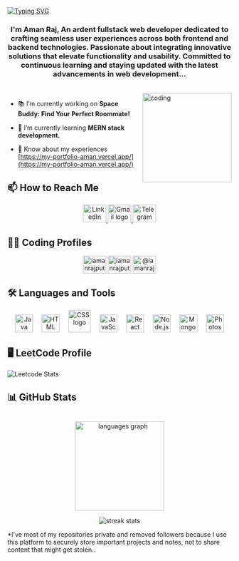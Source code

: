 <a href="https://git.io/typing-svg"><img src="https://readme-typing-svg.demolab.com?font=Fira+Code&size=27&pause=1000&color=F7B07B&random=false&width=435&lines=Greetings%F0%9F%91%8B%2C" alt="Typing SVG" /></a>
<h3 align="center">I'm Aman Raj, An ardent fullstack web developer dedicated to crafting seamless user experiences across both frontend and backend technologies. Passionate about integrating innovative solutions that elevate functionality and usability. Committed to continuous learning and staying updated with the latest advancements in web development...</h3>

</br>
 
<img align="right" alt="coding" width="200" src="https://hack.codingblocks.com/_nuxt/img/maingif.1646021.gif">

- 📚 I’m currently working on **Space Buddy: Find Your Perfect Roommate!**

- 🌱 I’m currently learning **MERN stack development.**

- 📄 Know about my experiences [https://my-portfolio-aman.vercel.app/](https://my-portfolio-aman.vercel.app/)


## 📫 How to Reach Me

<div align="center">
  <a href="https://www.linkedin.com/in/theamanrajput" target="_blank">
    <img src="https://raw.githubusercontent.com/maurodesouza/profile-readme-generator/master/src/assets/icons/social/linkedin/default.svg" width="52" height="40" alt="LinkedIn logo" />
  </a>
  <a href="mailto:theamanrajput15@gmail.com" target="_blank">
    <img src="https://raw.githubusercontent.com/maurodesouza/profile-readme-generator/master/src/assets/icons/social/gmail/default.svg" width="52" height="40" alt="Gmail logo" />
  </a>
  <a href="https://t.me/the_amanrajput" target="_blank">
    <img src="https://raw.githubusercontent.com/maurodesouza/profile-readme-generator/master/src/assets/icons/social/telegram/default.svg" width="52" height="40" alt="Telegram logo" />
  </a>
</div>

## 🧑‍💻 Coding Profiles

<p align="center">
 <a href="https://www.leetcode.com/iamanrajput" target="blank"><img align="center" src="https://raw.githubusercontent.com/rahuldkjain/github-profile-readme-generator/master/src/images/icons/Social/leet-code.svg" alt="iamanrajput" height="40" width="52" /></a>
<a href="https://www.hackerrank.com/iamanrajput" target="blank"><img align="center" src="https://raw.githubusercontent.com/rahuldkjain/github-profile-readme-generator/master/src/images/icons/Social/hackerrank.svg" alt="iamanrajput" height="40" width="52" /></a>
<a href="https://www.hackerearth.com/@iamanrajput" target="blank"><img align="center" src="https://raw.githubusercontent.com/rahuldkjain/github-profile-readme-generator/master/src/images/icons/Social/hackerearth.svg" alt="@iamanrajput" height="40" width="52" /></a>
</p>

## 🛠 Languages and Tools

<div align="center">
  <img src="https://cdn.jsdelivr.net/gh/devicons/devicon/icons/java/java-original.svg" height="40" alt="Java logo" />
  <img width="12" />
  <img src="https://cdn.jsdelivr.net/gh/devicons/devicon/icons/html5/html5-plain-wordmark.svg" height="40" alt="HTML logo" />
  <img width="12" />
  <img src="https://cdn.jsdelivr.net/gh/devicons/devicon/icons/css3/css3-original-wordmark.svg" height="50" alt="CSS logo" />
  <img width="12" />
  <img src="https://cdn.jsdelivr.net/gh/devicons/devicon/icons/javascript/javascript-original.svg" height="40" alt="JavaScript logo" />
  <img width="12" />
  <img src="https://cdn.jsdelivr.net/gh/devicons/devicon/icons/react/react-original.svg" height="40" alt="React logo" />
  <img width="12" />
  <img src="https://cdn.jsdelivr.net/gh/devicons/devicon/icons/nodejs/nodejs-original.svg" height="40" alt="Node.js logo" />
  <img width="12" />
  <img src="https://cdn.jsdelivr.net/gh/devicons/devicon/icons/mongodb/mongodb-original.svg" height="40" alt="MongoDB logo" />
 <img width="12" />
  <img src="https://cdn.jsdelivr.net/gh/devicons/devicon/icons/photoshop/photoshop-original.svg" height="40" alt="Photoshop logo" />
</div>

## 🖥️ LeetCode Profile

<p align="center">  
 
  ![Leetcode Stats](https://leetcard.jacoblin.cool/iamanrajput?theme=nord)</a>
</p>

## 📊 GitHub Stats
<br>
<div align="center">
  <img src="https://github-readme-stats.vercel.app/api/top-langs?username=iamanrajput&locale=en&hide_title=false&layout=compact&card_width=600&langs_count=10&theme=dracula&hide_border=false&order=2" height="200" alt="languages graph"  />
</div>

<p align="center">
  <img src="https://streak-stats.demolab.com/?user=iamanrajput&count_private=true&theme=react&border_radius=10" alt="streak stats"/>
  
</p>


<p>*I've most of my repositories private and removed followers because I use this platform to securely store important projects and notes, not to share content that might get stolen.. </p>
